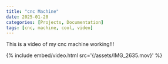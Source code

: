 ```yaml
---
title: "cnc Machine"
date: 2025-01-20
categories: [Projects, Documentation]
tags: [cnc, machine, cool, video]
---
```

This is a video of my cnc machine working!!!

{% include embed/video.html src='{/assets/IMG_2635.mov}' %}
